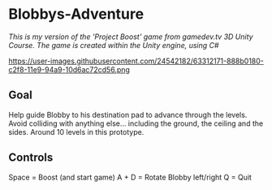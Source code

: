# Blobbys-Adventure

<em>This is my version of the 'Project Boost' game from gamedev.tv 3D Unity Course. The game is created within the Unity engine, using C# </em>

https://user-images.githubusercontent.com/24542182/63312171-888b0180-c2f8-11e9-94a9-10d6ac72cd56.png

## Goal
Help guide Blobby to his destination pad to advance through the levels. Avoid colliding with anything else… including the ground, the ceiling and the sides. Around 10 levels in this prototype.

## Controls
Space = Boost (and start game)
A + D = Rotate Blobby left/right
Q = Quit
